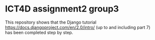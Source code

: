 # ICT4D assignment2 group3

This repository shows that the Django tutorial https://docs.djangoproject.com/en/2.0/intro/ (up to and including part 7) has been completed step by step.
